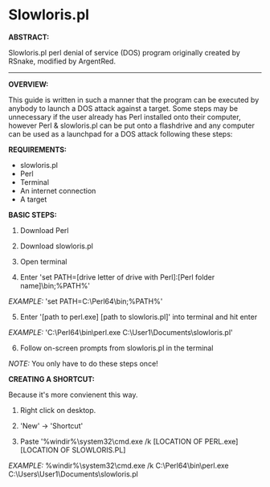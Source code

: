 # Slowloris.pl
**ABSTRACT:**

Slowloris.pl perl denial of service (DOS) program originally created by RSnake, modified by ArgentRed.

---

**OVERVIEW:**

This guide is written in such a manner that the program can be executed by anybody to launch a DOS attack against a target. Some steps may be unnecessary if the user already has Perl installed onto their computer, however Perl & slowloris.pl can be put onto a flashdrive and any computer can be used as a launchpad for a DOS attack following these steps:

**REQUIREMENTS:**

-	slowloris.pl
-	Perl
-	Terminal
-	An internet connection
-	A target

**BASIC STEPS:**

1)	Download Perl

2)	Download slowloris.pl

3)	Open terminal

4)	Enter 'set PATH=[drive letter of drive with Perl]:\[Perl folder name]\bin;%PATH%'

*EXAMPLE:*    'set PATH=C:\Perl64\bin;%PATH%'

5)  Enter '[path to perl.exe] [path to slowloris.pl]' into terminal and hit enter

*EXAMPLE:*    'C:\Perl64\bin\perl.exe C:\User1\Documents\slowloris.pl'

6)	Follow on-screen prompts from slowloris.pl in the terminal

*NOTE:* You only have to do these steps once!

**CREATING A SHORTCUT:**

Because it's more convienent this way.

1)  Right click on desktop.

2)  'New' -> 'Shortcut'

3)  Paste '%windir%\system32\cmd.exe /k [LOCATION OF PERL.exe] [LOCATION OF SLOWLORIS.PL]

*EXAMPLE:*      %windir%\system32\cmd.exe /k C:\Perl64\bin\perl.exe C:\Users\User1\Documents\slowloris.pl
